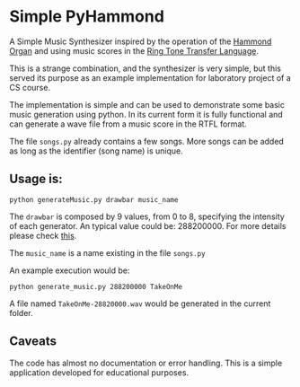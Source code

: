 # Simple PyHammond

A Simple Music Synthesizer inspired by the operation of the [Hammond Organ](https://en.wikipedia.org/wiki/Hammond_organ) and using music scores in the [Ring Tone Transfer Language](https://en.wikipedia.org/wiki/Ring_Tone_Transfer_Language).

This is a strange combination, and the synthesizer is very simple, but this served its purpose as an example implementation for laboratory project of a CS course.

The implementation is simple and can be used to demonstrate some basic music generation using python. In its current form it is fully functional and can generate a wave file from a music score in the RTFL format.

The file `songs.py` already contains a few songs. More songs can be added as long as the identifier (song name) is unique.

## Usage is:

```
python generateMusic.py drawbar music_name
```

The `drawbar` is composed by 9 values, from 0 to 8, specifying the intensity of each generator. An typical value could be: 288200000. For more details please check [this](http://www.hammond-organ.com/product_support/drawbars.htm).

The `music_name` is a name existing in the file `songs.py`

An example execution would be:
```
python generate_music.py 288200000 TakeOnMe
```

A file named `TakeOnMe-28820000.wav` would be generated in the current folder.

## Caveats

The code has almost no documentation or error handling. This is a simple application developed for educational purposes.